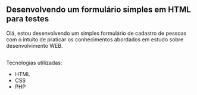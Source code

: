 ## Desenvolvendo um formulário simples em HTML para testes

Olá, estou desenvolvendo um simples formulário de cadastro de pessoas com o intuito de praticar os conhecimentos
abordados em estudo sobre desenvolvimento WEB.

## 
Tecnologias utilizadas:
<ul>
    <li> HTML</li>
    <li>CSS</li>
    <li>PHP</li>
